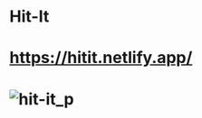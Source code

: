 # Hit-It
# https://hitit.netlify.app/
# ![hit-it_p](https://user-images.githubusercontent.com/102579070/194756514-34c9c086-d006-4343-8181-742a36cb6774.png)
